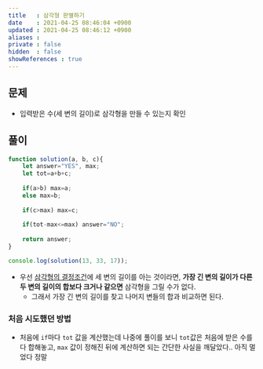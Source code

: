 ```yaml
---
title   : 삼각형 판별하기
date    : 2021-04-25 08:46:04 +0900
updated : 2021-04-25 08:46:12 +0900
aliases : 
private : false
hidden  : false
showReferences : true
---
```

## 문제
- 입력받은 수(세 변의 길이)로 삼각형을 만들 수 있는지 확인 

## 풀이 
```javascript
function solution(a, b, c){
	let answer="YES", max;
	let tot=a+b+c;
	
	if(a>b) max=a;
	else max=b;
	
	if(c>max) max=c;
	
	if(tot-max<=max) answer="NO"; 
	
	return answer;
}

console.log(solution(13, 33, 17));
```
- 우선 [삼각형의 결정조건](https://mathbang.net/92)에 세 변의 길이를 아는 것이라면, **가장 긴 변의 길이가 다른 두 변의 길이의 합보다 크거나 같으면** 삼각형을 그릴 수가 없다.  
	- 그래서 가장 긴 변의 길이를 찾고 나머지 변들의 합과 비교하면 된다. 
	
### 처음 시도했던 방법
- 처음에 `if`마다 `tot` 값을 계산했는데 나중에 풀이를 보니 `tot`값은 처음에 받은 수를 다 합해놓고, `max` 값이 정해진 뒤에 계산하면 되는 간단한 사실을 깨달았다.. 아직 멀었다 정말 

